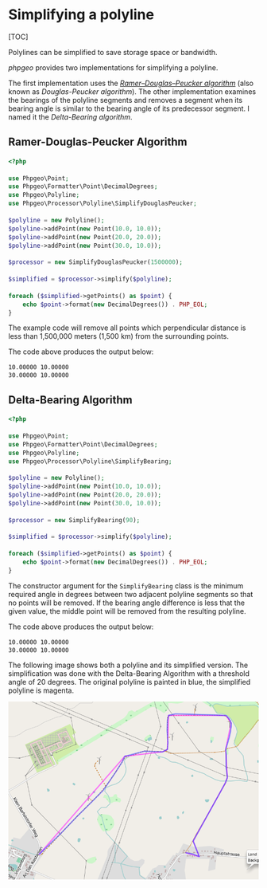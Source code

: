 # Simplifying a polyline

[TOC]

Polylines can be simplified to save storage space or bandwidth.

_phpgeo_ provides two implementations for simplifying a polyline.

The first implementation uses the [_Ramer–Douglas–Peucker algorithm_](https://en.wikipedia.org/wiki/Ramer–Douglas–Peucker_algorithm)
(also known as _Douglas-Peucker algorithm_). The other implementation examines
the bearings of the polyline segments and removes a segment when its bearing
angle is similar to the bearing angle of its predecessor segment. I named it
the _Delta-Bearing algorithm_.

## Ramer-Douglas-Peucker Algorithm

``` php
<?php

use Phpgeo\Point;
use Phpgeo\Formatter\Point\DecimalDegrees;
use Phpgeo\Polyline;
use Phpgeo\Processor\Polyline\SimplifyDouglasPeucker;

$polyline = new Polyline();
$polyline->addPoint(new Point(10.0, 10.0));
$polyline->addPoint(new Point(20.0, 20.0));
$polyline->addPoint(new Point(30.0, 10.0));

$processor = new SimplifyDouglasPeucker(1500000);

$simplified = $processor->simplify($polyline);

foreach ($simplified->getPoints() as $point) {
    echo $point->format(new DecimalDegrees()) . PHP_EOL;
}
```

The example code will remove all points which perpendicular distance is less
than 1,500,000 meters (1,500 km) from the surrounding points.

The code above produces the output below:

``` plaintext
10.00000 10.00000
30.00000 10.00000
```

## Delta-Bearing Algorithm

``` php
<?php

use Phpgeo\Point;
use Phpgeo\Formatter\Point\DecimalDegrees;
use Phpgeo\Polyline;
use Phpgeo\Processor\Polyline\SimplifyBearing;

$polyline = new Polyline();
$polyline->addPoint(new Point(10.0, 10.0));
$polyline->addPoint(new Point(20.0, 20.0));
$polyline->addPoint(new Point(30.0, 10.0));

$processor = new SimplifyBearing(90);

$simplified = $processor->simplify($polyline);

foreach ($simplified->getPoints() as $point) {
    echo $point->format(new DecimalDegrees()) . PHP_EOL;
}
```

The constructor argument for the `SimplifyBearing` class is the minimum
required angle in degrees between two adjacent polyline segments so that
no points will be removed. If the bearing angle difference is less that
the given value, the middle point will be removed from the resulting
polyline.

The code above produces the output below:

``` plaintext
10.00000 10.00000
30.00000 10.00000
```

The following image shows both a polyline and its simplified version. The
simplification was done with the Delta-Bearing Algorithm with a threshold angle
of 20 degrees. The original polyline is painted in blue, the simplified polyline
is magenta.

![Delta-Bearing simplifying](simplify.png)
